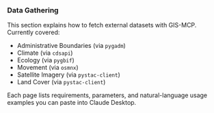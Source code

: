 ### Data Gathering

This section explains how to fetch external datasets with GIS-MCP.
Currently covered:

- Administrative Boundaries (via `pygadm`)
- Climate (via `cdsapi`)
- Ecology (via `pygbif`)
- Movement (via `osmnx`)
- Satellite Imagery (via `pystac-client`)
- Land Cover (via `pystac-client`)

Each page lists requirements, parameters, and natural-language usage examples you can paste into Claude Desktop.
